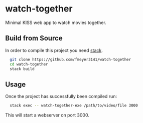 # watch-together
Minimal KISS web app to watch movies together.

## Build from Source
In order to compile this project you need [stack](http://haskellstack.org).

```bash
  git clone https://github.com/fmeyer3141/watch-together
  cd watch-together
  stack build
```

## Usage
Once the project has successfully been compiled run:

```bash
  stack exec -- watch-together-exe /path/to/video/file 3000
```

This will start a webserver on port 3000.
